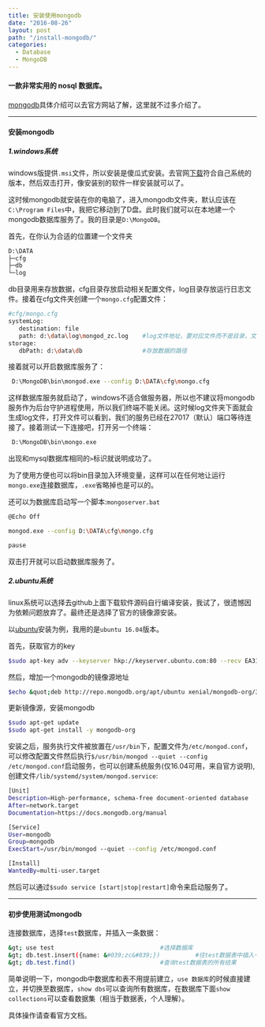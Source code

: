 ```yaml
---
title: 安装使用mongodb
date: "2016-08-26"
layout: post
path: "/install-mongodb/"
categories:
  - Database
  - MongoDB
---
```


#### 一款非常实用的 **nosql** 数据库。

[mongodb](https://www.mongodb.com/)具体介绍可以去官方网站了解，这里就不过多介绍了。

<!--more-->

***

#### 安装mongodb

##### 1.windows系统

windows版提供`.msi`文件，所以安装是傻瓜式安装。去官网[下载](https://www.mongodb.com/download-center?jmp=docs)符合自己系统的版本，然后双击打开，像安装别的软件一样安装就可以了。

这时候mongodb就安装在你的电脑了，进入mongodb文件夹，默认应该在`C:\Program Files`中，我把它移动到了D盘。此时我们就可以在本地建一个mongodb数据库服务了。我的目录是`D:\MongoDB`。

首先，在你认为合适的位置建一个文件夹

```sh
D:\DATA
├─cfg
├─db
└─log
 ```

 db目录用来存放数据，cfg目录存放启动相关配置文件，log目录存放运行日志文件。接着在cfg文件夹创建一个`mongo.cfg`配置文件：

 ```sh
 #cfg/mongo.cfg
 systemLog:
    destination: file
    path: d:\data\log\mongod_zc.log    #log文件地址，要对应文件而不是目录，文件不存在会自动生成
 storage:
    dbPath: d:\data\db                 #存放数据的路径
 ```
接着就可以开启数据库服务了：

```sh
 D:\MongoDB\bin\mongod.exe --config D:\DATA\cfg\mongo.cfg
```
这样数据库服务就启动了，windows不适合做服务器，所以也不建议将mongodb服务作为后台守护进程使用，所以我们终端不能关闭。这时候log文件夹下面就会生成log文件，打开文件可以看到，我们的服务已经在27017（默认）端口等待连接了。接着测试一下连接吧，打开另一个终端：

```sh
 D:\MongoDB\bin\mongo.exe
```
出现和mysql数据库相同的`>`标识就说明成功了。

为了使用方便也可以将bin目录加入环境变量，这样可以在任何地让运行`mongo.exe`连接数据库，`.exe`省略掉也是可以的。

还可以为数据库启动写一个脚本:`mongoserver.bat`
```sh
@Echo Off

mongod.exe --config D:\DATA\cfg\mongo.cfg

pause
```
双击打开就可以启动数据库服务了。

##### 2.ubuntu系统

linux系统可以选择去github上面下载软件源码自行编译安装，我试了，很遗憾因为依赖问题放弃了。最终还是选择了官方的镜像源安装。

以[ubuntu](https://docs.mongodb.com/manual/tutorial/install-mongodb-on-ubuntu/)安装为例，我用的是`ubuntu 16.04`版本。

首先，获取官方的key
```sh
$sudo apt-key adv --keyserver hkp://keyserver.ubuntu.com:80 --recv EA312927
```
然后，增加一个mongodb的镜像源地址
```sh
$echo &quot;deb http://repo.mongodb.org/apt/ubuntu xenial/mongodb-org/3.2 multiverse&quot; | sudo tee /etc/apt/sources.list.d/mongodb-org-3.2.list
```
更新镜像源，安装mongodb
```sh
$sudo apt-get update
$sudo apt-get install -y mongodb-org
```

安装之后，服务执行文件被放置在`/usr/bin`下，配置文件为`/etc/mongod.conf`，可以修改配置文件然后执行`$/usr/bin/mongod --quiet --config /etc/mongod.conf`启动服务，也可以创建系统服务(仅16.04可用，来自官方说明),创建文件`/lib/systemd/system/mongod.service`:
```sh
[Unit]
Description=High-performance, schema-free document-oriented database
After=network.target
Documentation=https://docs.mongodb.org/manual

[Service]
User=mongodb
Group=mongodb
ExecStart=/usr/bin/mongod --quiet --config /etc/mongod.conf

[Install]
WantedBy=multi-user.target
```
然后可以通过`$sudo service [start|stop|restart]`命令来启动服务了。

***

#### 初步使用测试mongodb

连接数据库，选择`test`数据库，并插入一条数据：
```sh
&gt; use test                              #选择数据库
&gt; db.test.insert({name: &#039;zc&#039;})          #往test数据表中插入一条数据
&gt; db.test.find()                        #查询test数据表的所有结果
```
简单说明一下，mongodb中数据库和表不用提前建立，`use 数据库`的时候直接建立，并切换至数据库，`show dbs`可以查询所有数据库，在数据库下面`show collections`可以查看数据集（相当于数据表，个人理解）。

具体操作请查看官方文档。
